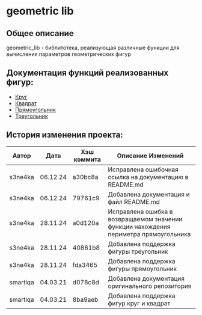 # geometric lib

## Общее описание
geometric_lib - библитотека, реализующая различные функции для вычисления параметров геометрических фигур

## Документация функций реализованных фигур:
* [Круг](./circle.md)
* [Квадрат](./square.md)
* [Прямоугольник](./rectangle.md)
* [Треугольник](./triangle.md)

## История изменения проекта:
|  Автор   |   Дата   | Хэш коммита |                               Описание Изменений                                    |
|----------|----------|-------------|-------------------------------------------------------------------------------------|
| s3ne4ka  | 06.12.24 |   a30bc8a   |Исправлена ошибочная ссылка на документацию в README.md                              |
| s3ne4ka  | 06.12.24 |   79761c9   |Добавлена документация и файл README.md                                              |
| s3ne4ka  | 28.11.24 |   a0d120a   |Исправлена ошибка в возвращаемом значении функции нахождения периметра прямоугольника|
| s3ne4ka  | 28.11.24 |   40861b8   |Добавлена поддержка фигуры треугольник                                               |
| s3ne4ka  | 28.11.24 |   fda3465   |Добавлена поддержка фигуры прямоугольник                                             |
| smartiqa | 04.03.21 |   d078c8d   |Добавлена документация оригинального репозитория                                     |
| smartiqa | 04.03.21 |   8ba9aeb   |Добавлена поддержка фигур круг и квадрат                                             |

